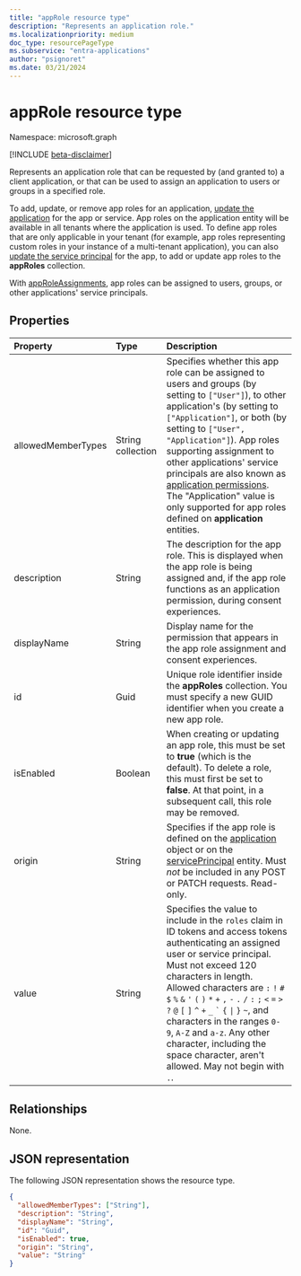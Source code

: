 ```yaml
---
title: "appRole resource type"
description: "Represents an application role."
ms.localizationpriority: medium
doc_type: resourcePageType
ms.subservice: "entra-applications"
author: "psignoret"
ms.date: 03/21/2024
---
```


# appRole resource type

Namespace: microsoft.graph

[!INCLUDE [beta-disclaimer](../../includes/beta-disclaimer.md)]

Represents an application role that can be requested by (and granted to) a client application, or that can be used to assign an application to users or groups in a specified role. 

To add, update, or remove app roles for an application, [update the application](../api/application-update.md) for the app or service. App roles on the application entity will be available in all tenants where the application is used. To define app roles that are only applicable in your tenant (for example, app roles representing custom roles in your instance of a multi-tenant application), you can also [update the service principal](../api/serviceprincipal-update.md) for the app, to add or update app roles to the **appRoles** collection.

With [appRoleAssignments](approleassignment.md), app roles can be assigned to users, groups, or other applications' service principals.

## Properties

| Property   | Type |Description|
|:---------------|:--------|:----------|
|allowedMemberTypes|String collection|Specifies whether this app role can be assigned to users and groups (by setting to `["User"]`), to other application's (by setting to `["Application"]`, or both (by setting to `["User", "Application"]`). App roles supporting assignment to other applications' service principals are also known as [application permissions](/graph/auth/auth-concepts#microsoft-graph-permissions). The "Application" value is only supported for app roles defined on **application** entities. |
|description|String|The description for the app role. This is displayed when the app role is being assigned and, if the app role functions as an application permission, during  consent experiences.|
|displayName|String|Display name for the permission that appears in the app role assignment and consent experiences.|
|id|Guid|Unique role identifier inside the **appRoles** collection. You must specify a new GUID identifier when you create a new app role. |
|isEnabled|Boolean|When creating or updating an app role, this must be set to **true** (which is the default). To delete a role, this must first be set to **false**.  At that point, in a subsequent call, this role may be removed.|
|origin|String| Specifies if the app role is defined on the [application](application.md) object or on the [servicePrincipal](serviceprincipal.md) entity. Must _not_ be included in any POST or PATCH requests. Read-only. |
|value|String|Specifies the value to include in the `roles` claim in ID tokens and access tokens authenticating an assigned user or service principal. Must not exceed 120 characters in length. Allowed characters are `:` `!` `#` `$` `%` `&` `'` `(` `)` `*` `+` `,` `-` `.` `/` `:` `;` <code>&lt;</code> `=` <code>&gt;</code> `?` `@` `[` `]` `^` `+` `_` <code>&#96;</code> `{` <code>&#124;</code> `}` `~`, and characters in the ranges `0-9`, `A-Z` and `a-z`. Any other character, including the space character, aren't allowed. May not begin with `.`. |

## Relationships
None.

## JSON representation

The following JSON representation shows the resource type.

<!-- {
  "blockType": "resource",
  "optionalProperties": [

  ],
  "@odata.type": "microsoft.graph.appRole"
}-->

```json
{
  "allowedMemberTypes": ["String"],
  "description": "String",
  "displayName": "String",
  "id": "Guid",
  "isEnabled": true,
  "origin": "String",
  "value": "String"
}
```

<!-- uuid: 8fcb5dbc-d5aa-4681-8e31-b001d5168d79
2015-10-25 14:57:30 UTC -->
<!--
{
  "type": "#page.annotation",
  "description": "appRole resource",
  "keywords": "",
  "section": "documentation",
  "tocPath": "",
  "suppressions": []
}
-->


